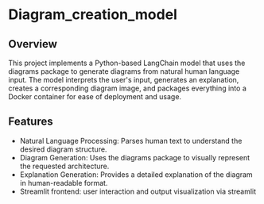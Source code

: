 # Diagram_creation_model

## Overview
This project implements a Python-based LangChain model that uses the diagrams package to generate diagrams from natural human language input. The model interprets the user's input, generates an explanation, creates a corresponding diagram image, and packages everything into a Docker container for ease of deployment and usage.

## Features
* Natural Language Processing: Parses human text to understand the desired diagram structure.
* Diagram Generation: Uses the diagrams package to visually represent the requested architecture.
* Explanation Generation: Provides a detailed explanation of the diagram in human-readable format.
* Streamlit frontend: user interaction and output visualization via streamlit
